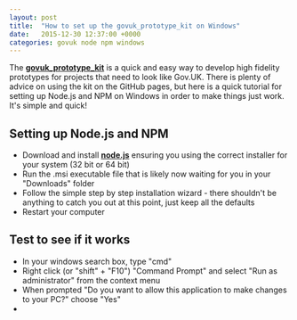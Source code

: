 ```yaml
---
layout: post
title:  "How to set up the govuk_prototype_kit on Windows"
date:   2015-12-30 12:37:00 +0000
categories: govuk node npm windows
---
```

The **[govuk_prototype_kit]** is a quick and easy way to develop high fidelity prototypes for projects that need to look like Gov.UK. There is plenty of advice on using the kit on the GitHub pages, but here is a quick tutorial for setting up Node.js and NPM on Windows in order to make things just work. It's simple and quick!

Setting up Node.js and NPM
--------------------------
* Download and install **[node.js]** ensuring you using the correct installer for your system (32 bit or 64 bit)
* Run the .msi executable file that is likely now waiting for you in your "Downloads" folder
* Follow the simple step by step installation wizard - there shouldn't be anything to catch you out at this point, just keep all the defaults
* Restart your computer

Test to see if it works
-----------------------
* In your windows search box, type "cmd"
* Right click (or "shift" + "F10") "Command Prompt" and select "Run as administrator" from the context menu
* When prompted "Do you want to allow this application to make changes to your PC?" choose "Yes"
* 

[govuk_prototype_kit]: https://github.com/alphagov/govuk_prototype_kit
[node.js]: https://nodejs.org/en/download/
